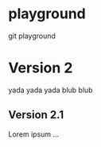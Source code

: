 # playground
git playground

# Version 2

yada yada yada blub blub

## Version 2.1

Lorem ipsum ... 
